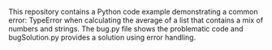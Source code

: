 This repository contains a Python code example demonstrating a common error: TypeError when calculating the average of a list that contains a mix of numbers and strings.  The bug.py file shows the problematic code and bugSolution.py provides a solution using error handling.